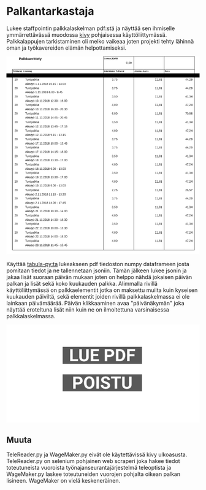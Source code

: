 # Palkantarkastaja
Lukee staffpointin palkkalaskelman pdf:stä ja näyttää sen ihmiselle ymmärrettävässä muodossa [kivy](https://kivy.org) pohjaisessa käyttöliittymässä. Palkkalappujen tarkistaminen oli melko vaikeaa joten projekti tehty lähinnä oman ja työkavereiden elämän helpottamiseksi. 

![](pdfkuva.jpg)

Käyttää [tabula-py:ta](https://pypi.org/project/tabula-py/) lukeakseen pdf tiedoston numpy dataframeen josta pomitaan tiedot ja ne tallennetaan jsoniin. Tämän jälkeen lukee jsonin ja jakaa lisät suoraan päivän mukaan joten on helppo nähdä jokaisen päivän palkan ja lisät sekä koko kuukauden palkka. Alimmalla rivillä käyttöliittymässä on palkkaelementit jotka on maksettu muilta kuin kyseisen kuukauden päiviltä, sekä elementit joiden rivillä palkkalaskelmassa ei ole lainkaan päivämäärää. Päivän klikkaaminen avaa "päivänäkymän" joka näyttää eroteltuna lisät niin kuin ne on ilmoitettuna varsinaisessa palkkalaskelmassa.

![](peek_slipread2.gif)

## Muuta

TeleReader.py ja WageMaker.py eivät ole käytettävissä kivy ulkoasusta. TeleReader.py on selenium pohjainen web scraperi joka hakee tiedot toteutuneista vuoroista työnajanseurantajärjestelmä teleoptista ja WageMaker.py laskee toteutuneiden vuorojen pohjalta oikean palkan lisineen. WageMaker on vielä keskeneräinen.

